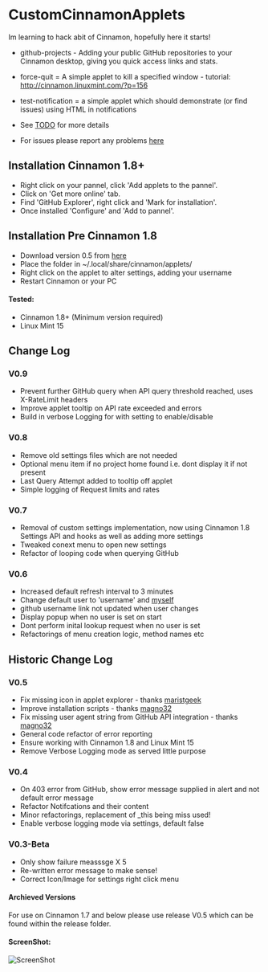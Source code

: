 CustomCinnamonApplets
=====================

Im learning to hack abit of Cinnamon, hopefully here it starts!

* github-projects - Adding your public GitHub repositories to your Cinnamon desktop, giving you quick access links and stats.
* force-quit = A simple applet to kill a specified window - tutorial: http://cinnamon.linuxmint.com/?p=156
* test-notification = a simple applet which should demonstrate (or find issues) using HTML in notifications

* See [TODO](https://github.com/jamesemorgan/CustomCinnamonApplets/blob/master/github-projects%40morgan-design.com/TODO) for more details

* For issues please report any problems [here](https://github.com/jamesemorgan/CustomCinnamonApplets/issues)

## Installation Cinnamon 1.8+

* Right click on your pannel, click 'Add applets to the pannel'.
* Click on 'Get more online' tab.
* Find 'GitHub Explorer', right click and 'Mark for installation'.
* Once installed 'Configure' and 'Add to pannel'.

## Installation Pre Cinnamon 1.8

* Download version 0.5 from [here](https://github.com/jamesemorgan/CustomCinnamonApplets/blob/master/releases/V0.5-github-projects%40morgan-design.com.zip)
* Place the folder in ~/.local/share/cinnamon/applets/ 
* Right click on the applet to alter settings, adding your username
* Restart Cinnamon or your PC

#### Tested:

* Cinnamon 1.8+ (Minimum version required)
* Linux Mint 15

## Change Log

### V0.9
* Prevent further GitHub query when API query threshold reached, uses X-RateLimit headers
* Improve applet tooltip on API rate exceeded and errors
* Build in verbose Logging for with setting to enable/disable

### V0.8
* Remove old settings files which are not needed
* Optional menu item if no project home found i.e. dont display it if not present
* Last Query Attempt added to tooltip off applet
* Simple logging of Request limits and rates

### V0.7
* Removal of custom settings implementation, now using Cinnamon 1.8 Settings API and hooks as well as adding more settings
* Tweaked conext menu to open new settings
* Refactor of looping code when querying GitHub

### V0.6
* Increased default refresh interval to 3 minutes
* Change default user to 'username' and [myself](https://github.com/jamesemorgan)
* github username link not updated when user changes
* Display popup when no user is set on start
* Dont perform inital lookup request when no user is set
* Refactorings of menu creation logic, method names etc

## Historic Change Log

### V0.5
* Fix missing icon in applet explorer - thanks [maristgeek](https://github.com/maristgeek)
* Improve installation scripts - thanks [magno32](https://github.com/magno32)
* Fix missing user agent string from GitHub API integration - thanks [magno32](https://github.com/magno32)
* General code refactor of error reporting
* Ensure working with Cinnamon 1.8 and Linux Mint 15
* Remove Verbose Logging mode as served little purpose

### V0.4
* On 403 error from GitHub, show error message supplied in alert and not default error message
* Refactor Notifcations and their content
* Minor refactorings, replacement of _this being miss used!
* Enable verbose logging mode via settings, default false

### V0.3-Beta
* Only show failure measssge X 5
* Re-written error message to make sense!
* Correct Icon/Image for settings right click menu

#### Archieved Versions

For use on Cinnamon 1.7 and below please use release V0.5 which can be found within the release folder. 

#### ScreenShot:

![ScreenShot](https://github.com/jamesemorgan/CustomCinnamonApplets/raw/master/screenshots/v0.7-github-explorer.png)
